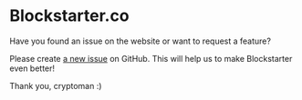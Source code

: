 # Blockstarter.co

Have you found an issue on the website or want to request a feature?

Please create [a new issue](https://github.com/blockstarter/website/issues/new) on GitHub. 
This will help us to make Blockstarter even better!

Thank you, cryptoman :)
